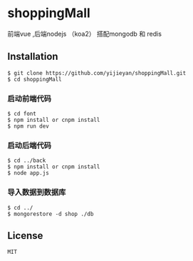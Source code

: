 # shoppingMall
前端vue ,后端nodejs （koa2） 搭配mongodb 和 redis

## Installation
```
$ git clone https://github.com/yijieyan/shoppingMall.git
$ cd shoppingMall
```

### 启动前端代码
```
$ cd font 
$ npm install or cnpm install
$ npm run dev 
```
### 启动后端代码
```
$ cd ../back
$ npm install or cnpm install
$ node app.js
```

### 导入数据到数据库
```
$ cd ../
$ mongorestore -d shop ./db
```

## License
```
MIT
```
